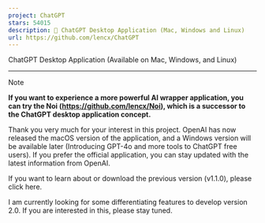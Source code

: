 ```yaml
---
project: ChatGPT
stars: 54015
description: 🔮 ChatGPT Desktop Application (Mac, Windows and Linux)
url: https://github.com/lencx/ChatGPT
---
```


ChatGPT Desktop Application (Available on Mac, Windows, and Linux)

* * *

Note

**If you want to experience a more powerful AI wrapper application, you can try the Noi (https://github.com/lencx/Noi), which is a successor to the ChatGPT desktop application concept.**

Thank you very much for your interest in this project. OpenAI has now released the macOS version of the application, and a Windows version will be available later (Introducing GPT-4o and more tools to ChatGPT free users). If you prefer the official application, you can stay updated with the latest information from OpenAI.

If you want to learn about or download the previous version (v1.1.0), please click here.

I am currently looking for some differentiating features to develop version 2.0. If you are interested in this, please stay tuned.
